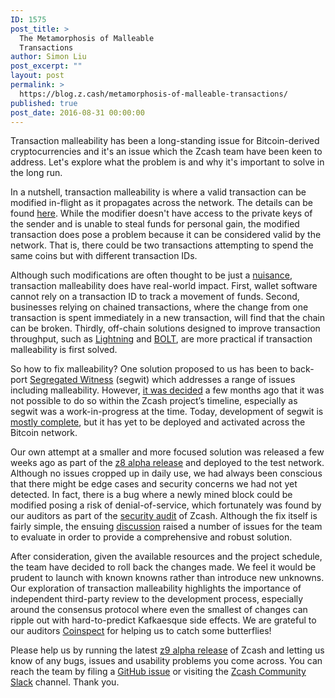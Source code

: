 ```yaml
---
ID: 1575
post_title: >
  The Metamorphosis of Malleable
  Transactions
author: Simon Liu
post_excerpt: ""
layout: post
permalink: >
  https://blog.z.cash/metamorphosis-of-malleable-transactions/
published: true
post_date: 2016-08-31 00:00:00
---
```

<p>Transaction malleability has been a long-standing issue for Bitcoin-derived cryptocurrencies and it's an issue which the Zcash team have been keen to address. Let's explore what the problem is and why it's important to solve in the long run.</p>
<p>In a nutshell, transaction malleability is where a valid transaction can be modified in-flight as it propagates across the network. The details can be found <a class="reference external" href="https://github.com/bitcoin/bips/blob/master/bip-0062.mediawiki">here</a>.  While the modifier doesn't have access to the private keys of the sender and is unable to steal funds for personal gain, the modified transaction does pose a problem because it can be considered valid by the network. That is, there could be two transactions attempting to spend the same coins but with different transaction IDs.</p>
<p>Although such modifications are often thought to be just a <a class="reference external" href="https://cointelegraph.com/news/the-ongoing-bitcoin-malleability-attack">nuisance</a>, transaction malleability does have real-world impact. First, wallet software cannot rely on a transaction ID to track a movement of funds.  Second, businesses relying on chained transactions, where the change from one transaction is spent immediately in a new transaction, will find that the chain can be broken.  Thirdly, off-chain solutions designed to improve transaction throughput, such as <a class="reference external" href="https://lightning.network/">Lightning</a> and <a class="reference external" href="/bolt-private-payment-channels/">BOLT</a>, are more practical if transaction malleability is first solved.</p>
<p>So how to fix malleability?  One solution proposed to us has been to back-port <a class="reference external" href="https://bitcoincore.org/en/2016/01/26/segwit-benefits/">Segregated Witness</a> (segwit) which addresses a range of issues including malleability.  However, <a class="reference external" href="https://github.com/zcash/zcash/issues/451">it was decided</a> a few months ago that it was not possible to do so within the Zcash project’s timeline, especially as segwit was a work-in-progress at the time.  Today, development of segwit is <a class="reference external" href="https://lists.linuxfoundation.org/pipermail/bitcoin-dev/2016-September/013098.html">mostly complete</a>, but it has yet to be deployed and activated across the Bitcoin network.</p>
<p>Our own attempt at a smaller and more focused solution was released a few weeks ago as part of the <a class="reference external" href="/new-alpha-release-optimization-and-nonmalleability/">z8 alpha release</a> and deployed to the test network.  Although no issues cropped up in daily use, we had always been conscious that there might be edge cases and security concerns we had not yet detected.  In fact, there is a bug where a newly mined block could be modified posing a risk of denial-of-service, which fortunately was found by our auditors as part of the <a class="reference external" href="/auditing-zcash/">security audit</a> of Zcash. Although the fix itself is fairly simple, the ensuing <a class="reference external" href="https://github.com/zcash/zcash/issues/1304">discussion</a> raised a number of issues for the team to evaluate in order to provide a comprehensive and robust solution.</p>
<p>After consideration, given the available resources and the project schedule, the team have decided to roll back the changes made. We feel it would be prudent to launch with known knowns rather than introduce new unknowns. Our exploration of transaction malleability highlights the importance of independent third-party review to the development process, especially around the consensus protocol where even the smallest of changes can ripple out with hard-to-predict Kafkaesque side effects. We are grateful to our auditors <a class="reference external" href="http://coinspect.com/">Coinspect</a> for helping us to catch some butterflies!</p>
<p>Please help us by running the latest <a class="reference external" href="/new-alpha-release-solidifying-the-consensus-protocol/">z9 alpha release</a> of Zcash and letting us know of any bugs, issues and usability problems you come across.  You can reach the team by filing a <a class="reference external" href="https://github.com/zcash/zcash/issues">GitHub issue</a> or visiting the <a class="reference external" href="https://zcashcommunity.slack.com/messages/zcash/">Zcash Community Slack</a> channel.  Thank you.</p>